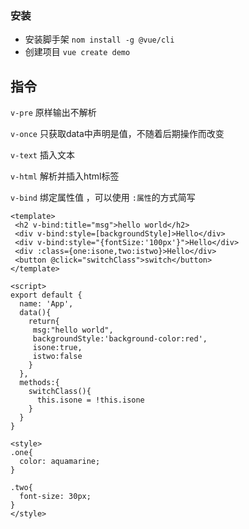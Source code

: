 ###	安装

* 安装脚手架 `nom install -g @vue/cli`
* 创建项目 `vue create demo`



## 	指令

`v-pre`  原样输出不解析

`v-once` 只获取data中声明是值，不随着后期操作而改变

`v-text` 插入文本

`v-html` 解析并插入html标签

`v-bind` 绑定属性值 ，可以使用  `:属性`的方式简写

```
<template>
 <h2 v-bind:title="msg">hello world</h2>
 <div v-bind:style=[backgroundStyle]>Hello</div>
 <div v-bind:style="{fontSize:'100px'}">Hello</div>
 <div :class={one:isone,two:istwo}>Hello</div>
 <button @click="switchClass">switch</button>
</template>

<script>
export default {
  name: 'App',
  data(){
    return{
     msg:"hello world",
     backgroundStyle:'background-color:red',
     isone:true,
     istwo:false
    }
  },
  methods:{
    switchClass(){
      this.isone = !this.isone
    }
  }
}

<style>
.one{
  color: aquamarine;
}

.two{
  font-size: 30px;
}
</style>
```

